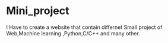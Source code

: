 # Mini_project
I Have to create a website that contain differnet Small project of Web,Machine learning ,Python,C/C++ and many other.
